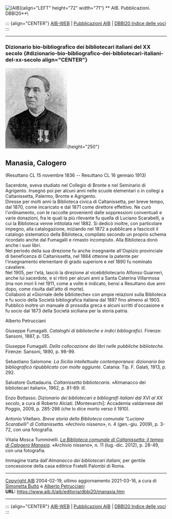 ![\[AIB\]](/aib/wi/aibv72.gif){align="LEFT" height="72" width="71"}
** AIB. Pubblicazioni. DBBI20**\

::: {align="CENTER"}
[AIB-WEB](/) \| [Pubblicazioni AIB](/pubblicazioni/) \| [DBBI20 Indice
delle voci](dbbi20.htm)
:::

------------------------------------------------------------------------

### Dizionario bio-bibliografico dei bibliotecari italiani del XX secolo {#dizionario-bio-bibliografico-dei-bibliotecari-italiani-del-xx-secolo align="CENTER"}

![\[Ritratto\]](manasia.jpg){height="250"}

## Manasia, Calogero

(Resuttano CL 15 novembre 1836 -- Resuttano CL 16 gennaio 1913)

Sacerdote, aveva studiato nel Collegio di Bronte e nel Seminario di
Agrigento. Insegnò poi per alcuni anni nelle scuole elementari o in
collegi a Caltanissetta, Palermo, Bronte e Agrigento.\
Diresse per molti anni la Biblioteca civica di Caltanissetta, per breve
tempo, dal 1870, come incaricato e dal 1871 come direttore effettivo. Ne
curò l\'ordinamento, con le raccolte provenienti dalle soppressioni
conventuali e varie donazioni, fra le quali la più rilevante fu quella
di Luciano Scarabelli, a cui la Biblioteca venne intitolata nel 1882. Si
dedicò inoltre, con particolare impegno, alla catalogazione, iniziando
nel 1872 a pubblicare a fascicoli il catalogo sistematico della
Biblioteca, compilato secondo un proprio schema ricordato anche dal
Fumagalli e rimasto incompiuto. Alla Biblioteca donò anche i suoi
libri.\
Nel periodo della sua direzione fu anche insegnante all\'Ospizio
provinciale di beneficenza di Caltanissetta, nel 1884 ottenne la patente
per l\'insegnamento elementare di grado superiore e nel 1890 fu nominato
cavaliere.\
Nel 1905, per l\'età, lasciò la direzione al vicebibliotecario Alfonso
Guarneri, anche lui sacerdote, e si ritirò per alcuni anni a Santa
Caterina Villarmosa (ma non morì lì nel 1911, come a volte è indicato,
bensì a Resuttano due anni dopo, come risulta dall\'atto di morte).\
Collaborò al «Giornale delle biblioteche» con ampie relazioni sulla
Biblioteca e fu socio della Società bibliografica italiana dal 1897 fino
almeno al 1903.\
Pubblicò inoltre un manuale di prosodia greca e alcuni scritti
d\'occasione e fu socio dal 1873 della Società siciliana per la storia
patria.

Alberto Petrucciani

Giuseppe Fumagalli. *Cataloghi di biblioteche e indici bibliografici*.
Firenze: Sansoni, 1887, p. 135.

Giuseppe Fumagalli. *Della collocazione dei libri nelle pubbliche
biblioteche*. Firenze: Sansoni, 1890, p. 98-99.

Sebastiano Salomone. *La Sicilia intellettuale contemporanea: dizionario
bio bibliografico ripubblicato con molte aggiunte*. Catania: Tip. F.
Galati, 1913, p. 292.

Salvatore Guttadauria. *Caltanissetta bibliotecaria*. «Almanacco dei
bibliotecari italiani», 1962, p. 81-89: ill.

Enzo Bottasso. *Dizionario dei bibliotecari e bibliografi italiani dal
XVI al XX secolo*, a cura di Roberto Alciati. \[Montevarchi\]: Accademia
valdarnese del Poggio, 2009, p. 285-286 (che lo dice morto verso il
1910).

Antonio Vitellaro. *Breve storia della Biblioteca comunale \"Luciano
Scarabelli\" di Caltanissetta*. «Archivio nisseno», n. 4 (gen.-giu.
2009), p. 3-72, con una fotografia.

Vitalia Mosca Tumminelli. *[La Biblioteca comunale di Caltanissetta: il
tempo di Calogero
Manasia](http://www.storiapatriacaltanissetta.it/pubblicazioni/archivio-nisseno/la-rivista/anno-vi-n-11)*.
«Archivio nisseno», n. 11 (lug.-dic. 2012), p. 28-49, con una
fotografia.

Immagine tratta dall\'*Almanacco dei bibliotecari italiani*, per gentile
concessione della casa editrice Fratelli Palombi di Roma.

------------------------------------------------------------------------

[Copyright AIB](/su-questo-sito/dichiarazione-di-copyright-aib-web/)
2004-02-19, ultimo aggiornamento 2021-03-16, a cura di [Simonetta
Buttò](/aib/redazione3.htm) e [Alberto
Petrucciani](/su-questo-sito/redazione-aib-web/)\
**URL:** https://www.aib.it/aib/editoria/dbbi20/manasia.htm

------------------------------------------------------------------------

::: {align="CENTER"}
[AIB-WEB](/) \| [Pubblicazioni AIB](/pubblicazioni/) \| [DBBI20 Indice
delle voci](dbbi20.htm)
:::
